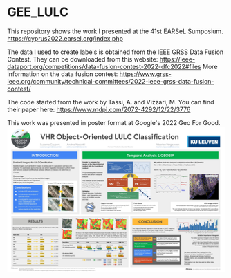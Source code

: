 # GEE_LULC

This repository shows the work I presented at the 41st EARSeL Sumposium.
https://cyprus2022.earsel.org/index.php

The data I used to create labels is obtained from the IEEE GRSS Data Fusion Contest. They can be downloaded from this website: https://ieee-dataport.org/competitions/data-fusion-contest-2022-dfc2022#files
More information on the data fusion contest: https://www.grss-ieee.org/community/technical-committees/2022-ieee-grss-data-fusion-contest/

The code started from the work by Tassi, A. and Vizzari, M. You can find their paper here: https://www.mdpi.com/2072-4292/12/22/3776

This work was presented in poster format at Google's 2022 Geo For Good.
![This is an image](/GeoforGood2022.jpg)
